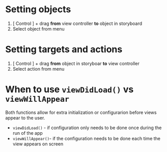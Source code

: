 # Setting objects

1. [ Control ] + drag **from** view controller **to** object in storyboard
2. Select object from menu

# Setting targets and actions

1. [ Control ] + drag **from** object in storyboar **to** view controller
2. Select action from menu

# When to use `viewDidLoad()` vs `viewWillAppear`

Both functions allow for extra initialization or configurarion before views appear to the user.

- `viewDidLoad()` - if configuration only needs to be done once during the run of the app
- `viewWillAppear()`- if the configuration needs to be done each time the view appears on screen